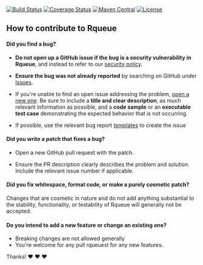 [![Build Status](https://circleci.com/gh/sonus21/rqueue/tree/master.svg?style=shield)](https://circleci.com/gh/sonus21/rqueue/tree/master)
[![Coverage Status](https://coveralls.io/repos/github/sonus21/rqueue/badge.svg?branch=master)](https://coveralls.io/github/sonus21/rqueue?branch=master)
[![Maven Central](https://img.shields.io/maven-central/v/com.github.sonus21/rqueue-core)](https://repo1.maven.org/maven2/com/github/sonus21/rqueue-core)
[![License](https://img.shields.io/badge/License-Apache%202.0-blue.svg)](LICENSE)



## How to contribute to Rqueue

#### **Did you find a bug?**

* **Do not open up a GitHub issue if the bug is a security vulnerability in Rqueue**, and instead to refer to our [security policy](https://github.com/sonus21/rqueue/blob/master/SECURITY.md).

* **Ensure the bug was not already reported** by searching on GitHub under [Issues](https://github.com/sonus21/rqueue/issues).

* If you're unable to find an open issue addressing the problem, [open a new one](https://github.com/sonus21/rqueue/issues/new). Be sure to include a **title and clear description**, as much relevant information as possible, and a **code sample** or an **executable test case** demonstrating the expected behavior that is not occurring.

* If possible, use the relevant bug report [templates](https://github.com/sonus21/rqueue/issues/new?assignees=sonus21&labels=&template=bug-report.md&title=) to create the issue

#### **Did you write a patch that fixes a bug?**

* Open a new GitHub pull request with the patch.

* Ensure the PR description clearly describes the problem and solution. Include the relevant issue number if applicable.


#### **Did you fix whitespace, format code, or make a purely cosmetic patch?**

Changes that are cosmetic in nature and do not add anything substantial to the stability, functionality, or testability of Rqueue will generally not be accepted.

#### **Do you intend to add a new feature or change an existing one?**

* Breaking changes are not allowed generally
* You're welcome for any pull rqueuest for any new features.


Thanks! :heart: :heart: :heart:
